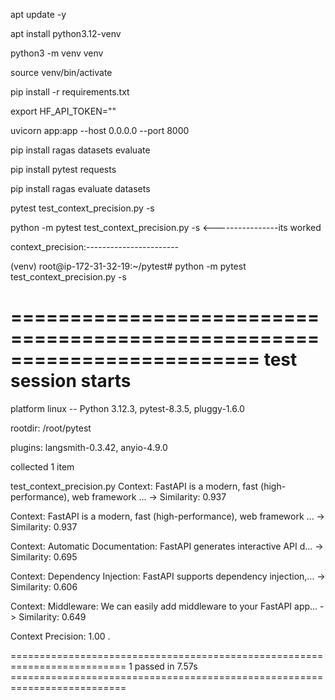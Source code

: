 apt update -y

apt install python3.12-venv

python3 -m venv venv

source venv/bin/activate

pip install -r requirements.txt

export HF_API_TOKEN=""

uvicorn app:app --host 0.0.0.0 --port 8000


pip install ragas datasets evaluate

pip install pytest requests

pip install ragas evaluate datasets

pytest test_context_precision.py -s

python -m pytest test_context_precision.py -s     <----------------its worked
           
context_precision:-----------------------

(venv) root@ip-172-31-32-19:~/pytest# python -m pytest test_context_precision.py -s

========================================================================= test session starts 
=========================================================================

platform linux -- Python 3.12.3, pytest-8.3.5, pluggy-1.6.0

rootdir: /root/pytest

plugins: langsmith-0.3.42, anyio-4.9.0

collected 1 item                                                                                                                                                      

test_context_precision.py Context: FastAPI is a modern, fast (high-performance), web framework ... -> Similarity: 0.937

Context: FastAPI is a modern, fast (high-performance), web framework ... -> Similarity: 0.937

Context: Automatic Documentation: FastAPI generates interactive API d... -> Similarity: 0.695

Context: Dependency Injection: FastAPI supports dependency injection,... -> Similarity: 0.606

Context: Middleware: We can easily add middleware to your FastAPI app... -> Similarity: 0.649

Context Precision: 1.00
.

========================================================================== 1 passed in 7.57s ==========================================================================


